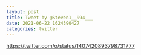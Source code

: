 ```yaml
--- 
layout: post 
title: Tweet by @Steven1__994___ 
date: 2021-06-22 1624390427 
categories: twitter 
--- 
```

https://twitter.com/o/status/1407420893798731777